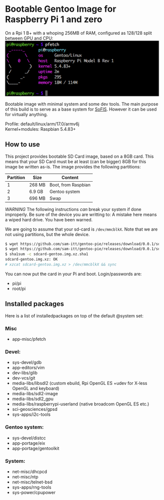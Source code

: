# Bootable Gentoo Image for Raspberry Pi 1 and zero

On a Rpi 1 B+ with a whoping 256MB of RAM, configured as 128/128 split between
GPU and CPU:
![shell screenshot][1]

Bootable image with minimal system and some dev tools. The main purpose of this
build is to serve as a base system for [SoFIS][2]. However it can be used for
virtually anything.

Profile: default/linux/arm/17.0/armv6j\
Kernel+modules: Raspbian 5.4.83+

## How to use

This project provides bootable SD Card image, based on a 8GB card. This means
that your SD Card must be at least (can be bigger) 8GB for this image be written
as-is. The image provides the following partitions:

| Partition | Size   | Content                 |
|-----------|--------|-------------------------|
| 1         | 268 MB | Boot, from Raspbian     |
| 2         | 6.9 GB | Gentoo system           |
| 3         | 696 MB | Swap                    |

*WARNING* The following instructions *can* break your system if done improperly.
Be sure of the device you are writting to: A mistake here means a wiped hard
drive. You have been warned.

We are going to assume that your sd-card is `/dev/mmcblkX`. Note that we are not
using partitions, but the whole device.

```sh
$ wget https://github.com/sam-itt/gentoo-pie/releases/download/0.0.1/sdcard-gentoo.img.xz
$ wget https://github.com/sam-itt/gentoo-pie/releases/download/0.0.1/sdcard-gentoo.img.sha1
$ sha1sum -c sdcard-gentoo.img.xz.sha1
sdcard-gentoo.img.xz: OK
# xzcat sdcard-gentoo.img.xz > /dev/mmcblkX && sync
```

You can now put the card in your Pi and boot. Login/passwords are:

* pi/pi
* root/pi

## Installed packages
Here is a list of installedpackages on top of the default @system set:

### Misc
* app-misc/pfetch

### Devel:
* sys-devel/gdb
* app-editors/vim
* dev-libs/glib
* dev-vcs/git
* media-libs/libsdl2 (custom ebuild, Rpi OpenGL ES +udev for X-less OpenGL and keyboard)
* media-libs/sdl2-image
* media-libs/sdl2_gpu
* media-libs/raspberrypi-userland (native broadcom OpenGL ES etc.)
* sci-geosciences/gpsd
* sys-apps/i2c-tools

### Gentoo system:
* sys-devel/distcc
* app-portage/eix
* app-portage/gentoolkit

### System:
* net-misc/dhcpcd
* net-misc/ntp
* net-misc/telnet-bsd
* sys-apps/rng-tools
* sys-power/cpupower



[1]: https://github.com/sam-itt/gentoo-pie/blob/media/gentoo-pie-pfetch.png?raw=true
[2]: https://github.com/sam-itt/sofis
